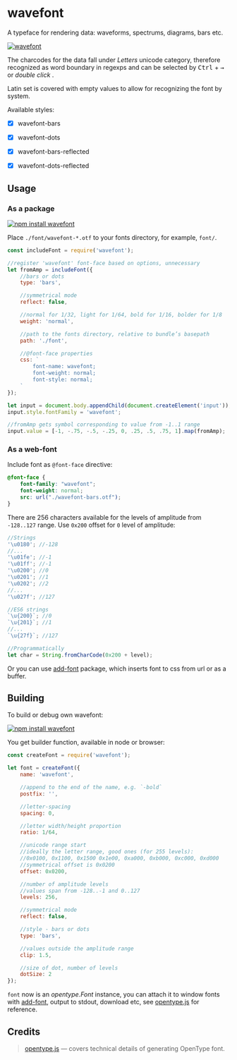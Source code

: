 # wavefont

A typeface for rendering data: waveforms, spectrums, diagrams, bars etc.

[![wavefont](https://raw.githubusercontent.com/dfcreative/wavefont/gh-pages/preview.png "wavefont")](http://dfcreative.github.io/wavefont/)

The charcodes for the data fall under _Letters_ unicode category, therefore recognized as word boundary in regexps and can be selected by <kbd>Ctrl</kbd> + <kbd>→</kbd> or _double click_ .

Latin set is covered with empty values to allow for recognizing the font by system.


Available styles:

* [x] wavefont-bars
* [x] wavefont-dots
* [x] wavefont-bars-reflected
* [x] wavefont-dots-reflected


## Usage

### As a package

[![npm install wavefont](https://nodei.co/npm/wavefont.png?mini=true)](https://npmjs.org/package/wavefont/)

Place `./font/wavefont-*.otf` to your fonts directory, for example, `font/`.

```js
const includeFont = require('wavefont');

//register 'wavefont' font-face based on options, unnecessary
let fromAmp = includeFont({
	//bars or dots
	type: 'bars',

	//symmetrical mode
	reflect: false,

	//normal for 1/32, light for 1/64, bold for 1/16, bolder for 1/8
	weight: 'normal',

	//path to the fonts directory, relative to bundle’s basepath
	path: './font',

	//@font-face properties
	css: `
		font-name: wavefont;
		font-weight: normal;
		font-style: normal;
	`
});

let input = document.body.appendChild(document.createElement('input'));
input.style.fontFamily = 'wavefont';

//fromAmp gets symbol corresponding to value from -1..1 range
input.value = [-1, -.75, -.5, -.25, 0, .25, .5, .75, 1].map(fromAmp);
```


### As a web-font

Include font as `@font-face` directive:

```css
@font-face {
	font-family: "wavefont";
	font-weight: normal;
	src: url("./wavefont-bars.otf");
}
```

There are 256 characters available for the levels of amplitude from `-128..127` range.
Use `0x200` offset for `0` level of amplitude:

```js
//Strings
'\u0180'; //-128
//...
'\u01fe'; //-1
'\u01ff'; //-1
'\u0200'; //0
'\u0201'; //1
'\u0202'; //2
//...
'\u027f'; //127

//ES6 strings
`\u{200}`; //0
`\u{201}`; //1
//...
`\u{27f}`; //127

//Programmatically
let char = String.fromCharCode(0x200 + level);
```

Or you can use [add-font](https://npmjs.org/package/font) package, which inserts font to css from url or as a buffer.


## Building

To build or debug own wavefont:

[![npm install wavefont](https://nodei.co/npm/wavefont.png?mini=true)](https://npmjs.org/package/wavefont/)

You get builder function, available in node or browser:

```js
const createFont = require('wavefont');

let font = createFont({
	name: 'wavefont',

	//append to the end of the name, e.g. `-bold`
	postfix: '',

	//letter-spacing
	spacing: 0,

	//letter width/height proportion
	ratio: 1/64,

	//unicode range start
	//ideally the letter range, good ones (for 255 levels):
	//0x0100, 0x1100, 0x1500 0x1e00, 0xa000, 0xb000, 0xc000, 0xd000
	//symmetrical offset is 0x0200
	offset: 0x0200,

	//number of amplitude levels
	//values span from -128..-1 and 0..127
	levels: 256,

	//symmetrical mode
	reflect: false,

	//style - bars or dots
	type: 'bars',

	//values outside the amplitude range
	clip: 1.5,

	//size of dot, number of levels
	dotSize: 2
});
```

`font` now is an _opentype.Font_ instance, you can attach it to window fonts with [add-font](https://npmjs.org/package/add-font), output to stdout, download etc, see [opentype.js](https://github.com/nodebox/opentype.js) for reference.


## Credits

> [opentype.js](https://github.com/nodebox/opentype.js) — covers technical details of generating OpenType font.<br/>